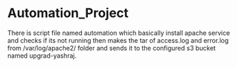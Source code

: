 # Automation_Project

There is script file named automation which basically install apache service and checks if its not running then makes the tar of access.log and error.log from /var/log/apache2/ folder and sends it to the configured s3 bucket named upgrad-yashraj.
